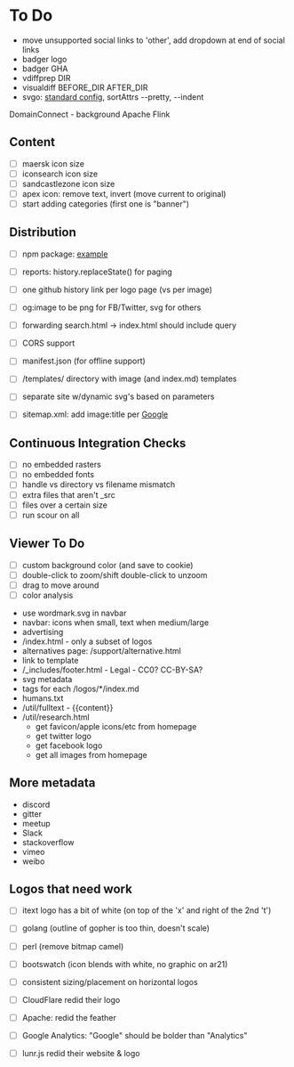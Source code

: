 
# To Do

- move unsupported social links to 'other', add dropdown at end of social links
- badger logo
- badger GHA
- vdiffprep DIR
- visualdiff BEFORE_DIR AFTER_DIR
- svgo: [standard config](https://github.com/svg/svgo#configuration), sortAttrs --pretty, --indent

DomainConnect - background
Apache Flink

## Content
 - [ ] maersk icon size
 - [ ] iconsearch icon size
 - [ ] sandcastlezone icon size
 - [ ] apex icon: remove text, invert (move current to original)
 - [ ] start adding categories (first one is "banner")

## Distribution

 - [ ] npm package: [example](https://github.com/simple-icons/simple-icons/blob/develop/scripts/build-package.js)

 - [ ] reports: history.replaceState() for paging
 - [ ] one github history link per logo page (vs per image)
 - [ ] og:image to be png for FB/Twitter, svg for others
 - [ ] forwarding search.html -> index.html should include query
 - [ ] CORS support
 - [ ] manifest.json (for offline support)
 - [ ] /templates/ directory with image (and index.md) templates
 - [ ] separate site w/dynamic svg's based on parameters
 - [ ] sitemap.xml: add image:title per [Google](https://support.google.com/webmasters/answer/178636?hl=en)

## Continuous Integration Checks
 - [ ] no embedded rasters
 - [ ] no embedded fonts
 - [ ] handle vs directory vs filename mismatch
 - [ ] extra files that aren't _src
 - [ ] files over a certain size
 - [ ] run scour on all

## Viewer To Do
 - [ ] custom background color (and save to cookie)
 - [ ] double-click to zoom/shift double-click to unzoom
 - [ ] drag to move around
 - [ ] color analysis

 * use wordmark.svg in navbar
 * navbar: icons when small, text when medium/large
 * advertising
 * /index.html - only a subset of logos
 * alternatives page: /support/alternative.html
 * link to template
 * /_includes/footer.html - Legal - CC0?  CC-BY-SA?
 * svg metadata
 * tags for each /logos/*/index.md
 * humans.txt
 * /util/fulltext - {{content}}
 * /util/research.html
	- get favicon/apple icons/etc from homepage
	- get twitter logo
	- get facebook logo
	- get all images from homepage

## More metadata
 * discord
 * gitter
 * meetup
 * Slack
 * stackoverflow
 * vimeo
 * weibo

## Logos that need work
 - [ ] itext logo has a bit of white (on top of the 'x' and right of the 2nd 't')
 - [ ] golang (outline of gopher is too thin, doesn't scale)
 - [ ] perl (remove bitmap camel)
 - [ ] bootswatch (icon blends with white, no graphic on ar21)
 - [ ] consistent sizing/placement on horizontal logos
 - [ ] CloudFlare redid their logo
 - [ ] Apache: redid the feather
 - [ ] Google Analytics: "Google" should be bolder than "Analytics"
 - [ ] lunr.js redid their website & logo

